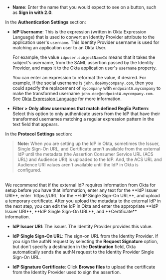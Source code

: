 * **Name**: Enter the name that you would expect to see on a button, such as **Sign in with <StackSnippet snippet="idp" inline /> 2.0**.

In the **Authentication Settings** section:

* **IdP Username**: This is the expression (written in Okta Expression Language) that is used to convert an Identity Provider attribute to the application user's `username`. This Identity Provider username is used for matching an application user to an Okta User.

    For example, the value `idpuser.subjectNameId` means that it takes the subject's username, from the SAML assertion passed by the Identity Provider, and maps it to the Okta application user's `username` property.

    You can enter an expression to reformat the value, if desired. For example, if the social username is `john.doe@mycompany.com`, then you could specify the replacement of `mycompany` with `endpointA.mycompany` to make the transformed username `john.doe@endpointA.mycompany.com`. See [Okta Expression Language](/docs/reference/okta-expression-language/) for more information.

* **Filter > Only allow usernames that match defined RegEx Pattern**: Select this option to only authenticate users from the <StackSnippet snippet="idp" inline /> IdP that have their transformed usernames matching a regular expression pattern in the text field that appears.

In the **<StackSnippet snippet="idp" inline /> Protocol Settings** section:

> **Note:** When you are setting up the IdP in Okta, sometimes the Issuer, Single Sign-On URL, and Certificate aren't available from the external IdP until the metadata (the Assertion Consumer Service URL (ACS URL) and Audience URI) is uploaded to the IdP. And, the ACS URL and Audience URI values aren't available until the IdP in Okta is configured.<br>
<br>
We recommend that if the external IdP requires information from Okta for setup before you have that information, enter any text for the **IdP Issuer URI**, enter `https://URL` for the **IdP Single Sign-On URL**, and upload a temporary certificate. After you upload the metadata to the external IdP in the next step, you can edit the IdP in Okta and enter the appropriate **IdP Issuer URI**, **IdP Single Sign-On URL**, and **Certificate** information.

* **IdP Issuer URI**: The issuer. The Identity Provider provides this value.

* **IdP Single Sign-On URL**: The sign-on URL from the Identity Provider. If you sign the authN request by selecting the **Request Signature** option, but don't specify a destination in the **Destination** field, Okta automatically sends the authN request to the Identity Provider Single Sign-On URL.

* **IdP Signature Certificate**: Click **Browse files** to upload the certificate from the Identity Provider used to sign the assertion.
